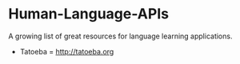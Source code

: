 # Human-Language-APIs
A growing list of great resources for language learning applications. 

* Tatoeba
= http://tatoeba.org
